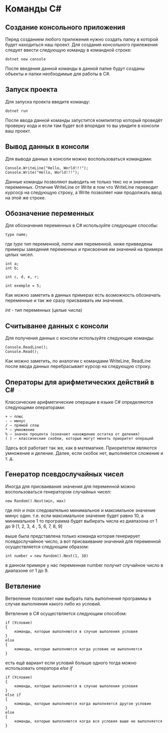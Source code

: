 # __Команды C#__

## __Создание консольного приложения__

Перед созданием любого прилежения нужно создать папку в которой будет находиться наш проект.
Для создания консольного прилежения следует ввести следующую команду в командной строке:

    dotnet new console

После введения данной команды в данной папке будут созданы объекты и папки необходимые для работы в C#.

## __Запуск проекта__

Для запуска проекта введите команду:

    dotnet run

После ввода данной команды запустится компилятор который проведёт проверку кода и если там будет всё впорядке то вы увидите в консоли ваш проект.

## __Вывод данных в консоли__

Для вывода данных в консоли можно воспользоваться командами:

    Console.WriteLine("Hello, World!!!");
    Console.Write("Hello, World!!!");

Данные команды позволяют выводить не только текс но и значения переменных.
Отличие WriteLine от Write в том что WriteLine переводит курсоср на следующую строку, а Write позволяет нам продолжать ввод на этой же строке.

## __Обозначение переменных__

Для обозначения переменных в C# используйте следующие способы:

    type name;

где _type_ тип переменной, _name_ имя переменной.
ниже привведены примеры заведения переменных и присвоения им значений на примере целых чисел.

    int a;
    int b;

    int c, d, e, r;

    int exemple = 5;

Как можно заметить в данных примерах есть возможность обозначать переменные и так же сразу присваивать им значения.

_int_ - тип переменных (целые числа)

## __Считыванее данных с консоли__

Для получения данных с консоли используйте следующие команды:

    Console.ReadLine();
    Console.Read();

Как можно заметить, по аналогии с командами WriteLine, ReadLine после ввода данных перебрасывает курсор на следующую строку.

## __Операторы для арифметических действий в С#__

Классические арифметические операции в языке С# определяются следующими операторами:

    + — плюс
    - — минус
    / — прямой слэш
    * — умножение
    % — значок процента (означает нахождение остатка от деления)
    ( ) — классические скобки, которые могут менять приоритет операций

Здесь всё работает так же, как в математике. Приоритетом являются умножение и деление. Далее, если скобок нет, выполняется сложение и т. д.

## __Генератор псевдослучайных чисел__

Иногда для присваивания значения для переменной можно воспользоваться генератором случайных чисел:

    new Random().Next(мin, маx)

где _min_ и _max_ следовательно минимальное и максимльное значение минус один.
т.е. если максимальное значение будет равно 10, а минимальное 1 то программа будет выбирать числа из диапазона от 1 до 9 [1, 2, 3, 4 , 5, 6, 7, 8, 9]

выше была представлена только команда которая генерирует псевдослучайное число, а вот присваивание значений для переменной осуществляется следующим образом:

    int number = new Random().Next(1, 10)

в данном примере у нас переменная number получит случайное число в диапазоне от 1 до 9.

## __Ветвление__

Ветвеление позволяет нам выбрать пать выполнения программы в случае выполнения какого либо из условий.

Ветвление в C# осуществляется следующим способом:

    if (Условие)
    {
        команды, которые выполняются в случае выполения условия
    }
    else
    {
        команды, которые выполняются когда условие не выполняется
    }

есть ещё вариант если условий больше одного тогда можно использовать оператора _else if_

    if (Условие)
    {
        команды, которые выполняются в случае выполения условия
    }
    else if
    {
        команды, которые выполняются когда выполняется другое условие
    }
    else
    {
        команды, которые выполняются когда все условия выше не выполняется
    }